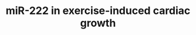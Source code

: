 ---
annotations:
- type: Pathway Ontology
  value: microRNA pathway
- type: Pathway Ontology
  value: regulatory pathway
- type: Cell Type Ontology
  value: cardiac muscle cell
authors:
- Khanspers
- AMTan
- Eweitz
description: miR-222 is necessary for exercise-induced cardiac growth and protects
  against pathological cardiac remodeling.  Proteins on this pathway have targeted
  assays available via the [https://assays.cancer.gov/available_assays?wp_id=WP3938
  CPTAC Assay Portal].
last-edited: 2021-12-22
organisms:
- Homo sapiens
redirect_from:
- /index.php/Pathway:WP3938
- /instance/WP3938
schema-jsonld:
- '@context': https://schema.org/
  '@id': https://wikipathways.github.io/pathways/WP3938.html
  '@type': Dataset
  creator:
    '@type': Organization
    name: WikiPathways
  description: miR-222 is necessary for exercise-induced cardiac growth and protects
    against pathological cardiac remodeling.  Proteins on this pathway have targeted
    assays available via the [https://assays.cancer.gov/available_assays?wp_id=WP3938
    CPTAC Assay Portal].
  keywords:
  - HMBOX1
  - CDKN1B
  - HIPK2
  - MIR222
  - HIPK1
  license: CC0
  name: miR-222 in exercise-induced cardiac growth
seo: CreativeWork
title: miR-222 in exercise-induced cardiac growth
wpid: WP3938
---